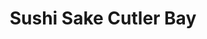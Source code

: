 ---
layout: place
title: Sushi Sake Cutler Bay
permalink: /florida/cutler-bay/sushi-sake-cutler-bay.html
stateAbbr: FL
stateName: Florida
cityName: Cutler Bay
seo:
  type: restaurant
  links: null
place_id: ChIJS7osPHDE2YgRg5CZLjQCHXc
photos:
  - name: >-
      places/ChIJS7osPHDE2YgRg5CZLjQCHXc/photos/AeeoHcLO9BxAjzYwNztMy6mN5IOpK38jDFM89ewQJ5bZdQILI4TSKKuy6dZYpUUHPOYsTUALmV03guwC3YrBq1TGqPSxJvcSA-reVjcAQOL8PM1tv7SyY36nOWcx4_2RINIcqJ8toiVQBjQ_KtAINRu3ACD1xwn8EQetHCWPQcD0xa9EXxKVHJDpanxAS57ya_Krueljm-ndLgB6ATBeqAgrHJHNivFwMpHnhRAmR14QgNoXPExSz4pwt_SZneSw12onVV1QZQcplZ_9v6-nrXd7eLdCfZKcYDA5COSAIEr20Vo7uLb6nkgniKUgOg2CYZNj5OSRzT38DXbYiKCngNUNRnMrzyEHjJft8VOu_bn0lnLGtLpkKbDPQFIFQqHyZiAS89m3WkEwc6_J26LWBehOoLpExe5Ys1C6ZzW-KiOhxpTnjfzB
    widthPx: 2821
    heightPx: 1828
    authorAttributions:
      - displayName: M M
        uri: https://maps.google.com/maps/contrib/110137620556999043343
        photoUri: >-
          https://lh3.googleusercontent.com/a-/ALV-UjXbe5yWCpdCeG2m95zqyg4gGLiZ8LpVDPhJjZjQWlJ9_G9l9rRsRg=s100-p-k-no-mo
    flagContentUri: >-
      https://www.google.com/local/imagery/report/?cb_client=maps_api_places.places_api&image_key=!1e10!2sCIHM0ogKEICAgIDJ-IiktgE&hl=en-US
    googleMapsUri: >-
      https://www.google.com/maps/place//data=!3m4!1e2!3m2!1sCIHM0ogKEICAgIDJ-IiktgE!2e10!4m2!3m1!1s0x88d9c4703c2cba4b:0x771d02342e999083
  - name: >-
      places/ChIJS7osPHDE2YgRg5CZLjQCHXc/photos/AeeoHcKGLyEkIeSPayMJXBguwKwuB0yz801HRkc27UMAYVutdIl4pKaITel2PDs63wKmhU2itJyHJOT8qfSaqMdhEvCU--gvor7ueb0bIskNgpT479yGNpHdzcaLTxvXNFzOvPjQHfzP0R1V_B2WMN4uAR0w5pqj6190QVgWxshHIK9xO0IRaItQYy6hDR5EOeNj4UFY8um7o1i9WgNXS4_Tp6WR1Sruq5fwEbnqJ06XsMDRnV8VJqhR4yqTyn0aTg_bd6RmpbI-hC_7V2CfC2T7eVQ2zysqA3m5iwI3i2tGuplajw
    widthPx: 1242
    heightPx: 1551
    authorAttributions:
      - displayName: Sushi Sake Cutler Bay
        uri: https://maps.google.com/maps/contrib/115288121685537103481
        photoUri: >-
          https://lh3.googleusercontent.com/a-/ALV-UjXEsGsJBsKvyGFAjSDyNHQFmVUtEm7St_-2VNoUwizUHF_p1To=s100-p-k-no-mo
    flagContentUri: >-
      https://www.google.com/local/imagery/report/?cb_client=maps_api_places.places_api&image_key=!1e10!2sAF1QipN204gM1Pr8tSS45-V2M_6Gu9TjHRMpgGoYBshR&hl=en-US
    googleMapsUri: >-
      https://www.google.com/maps/place//data=!3m4!1e2!3m2!1sAF1QipN204gM1Pr8tSS45-V2M_6Gu9TjHRMpgGoYBshR!2e10!4m2!3m1!1s0x88d9c4703c2cba4b:0x771d02342e999083
  - name: >-
      places/ChIJS7osPHDE2YgRg5CZLjQCHXc/photos/AeeoHcKXjrVCacD0dQxrFw_dhC8eolTb-j5PGUQXdmxsiUkPMb1OzPFMNZfqO0-QBpQcQS0VLBRQiabZfaCqHL-RTfR6Y8ZoIk19tcW67F2jPlKsJjW1ULHJZuFh0xYVLqXMIiVssOjW8gzrPf9TB7zR0_1I88UIVp8zSkpwO7_wmLp1ZxsL1WAtLpNsGcYyAi8Dr2An1y0fUYF4ppW4JOSRNFAa2yWNxQDj41HxvvjZq8BoZ3XGhF7uWt7BBWJi0HE3-q0ba-RbTF4fhubJt4my1nJMYrp3BBhHQQWofz5T5atLyhsjCAmZq0BzVi0q0Lmhdc6knNEo4Gry-9M3bIOezHM-M59qk5lC7o4rrKRAXDbCPJjdT_6AmOPZ4MVJKmZ7rwzU9mrZAYwGNa0hG_uT8dW2Ktg6hF4k_dztoRxXvb4AEQ
    widthPx: 4032
    heightPx: 3024
    authorAttributions:
      - displayName: Francisco Reimy
        uri: https://maps.google.com/maps/contrib/116419600648595867998
        photoUri: >-
          https://lh3.googleusercontent.com/a-/ALV-UjUd6dDflbpRPp2MBypgTlVNY3paqJ81S3j5pV5uDmKXpVzkUOsEyw=s100-p-k-no-mo
    flagContentUri: >-
      https://www.google.com/local/imagery/report/?cb_client=maps_api_places.places_api&image_key=!1e10!2sCIHM0ogKEICAgIDtutHFCg&hl=en-US
    googleMapsUri: >-
      https://www.google.com/maps/place//data=!3m4!1e2!3m2!1sCIHM0ogKEICAgIDtutHFCg!2e10!4m2!3m1!1s0x88d9c4703c2cba4b:0x771d02342e999083
  - name: >-
      places/ChIJS7osPHDE2YgRg5CZLjQCHXc/photos/AeeoHcIAUk5DpEMaWtiW6tOUijaqEDWym5E75lnrnbJGGHVwXHysP8LcN0xfsag3Jj17MEH6hBJ2xd32t1LDDjNZ006f4pkOYT1iau9mtVyUzDEaoKnrWF2EsmEFA9xJ7ul1noSUXbvwJGuaWTr9Iakmkd4puQR2n_MCt-CqdO_-rT1XR58MaI9MmnQVJFxRJAPNMeHtusBNPBkEyIwj_9ljqoKWsF6fbsAbNIa3zJn79ssJj_D9d-S32e-HF-x_25LUzn0vxyQBexthKFBGpRA4hbKR7k4_gP9mwCJEIYowAQxFaA08tFfokTmverkWOGdL36xsfl907RQcufIs7Obmz2INiDR-uTWBir0zcL2BVE8E5LWfAVSma0Fmf-c6BQ8gYT_kqBceNU7h1CBg2iFG1oIs4OD7gJc2og6jT5cVJuHw36-N
    widthPx: 3024
    heightPx: 4032
    authorAttributions:
      - displayName: Yanet Alvarez
        uri: https://maps.google.com/maps/contrib/113747259651455461246
        photoUri: >-
          https://lh3.googleusercontent.com/a/ACg8ocJb6jkRMERF-jH0YFv5P0iXog--GeB8bHmUxLbl2IqqEw6Vag=s100-p-k-no-mo
    flagContentUri: >-
      https://www.google.com/local/imagery/report/?cb_client=maps_api_places.places_api&image_key=!1e10!2sCIHM0ogKEICAgIDZkb-e0wE&hl=en-US
    googleMapsUri: >-
      https://www.google.com/maps/place//data=!3m4!1e2!3m2!1sCIHM0ogKEICAgIDZkb-e0wE!2e10!4m2!3m1!1s0x88d9c4703c2cba4b:0x771d02342e999083
  - name: >-
      places/ChIJS7osPHDE2YgRg5CZLjQCHXc/photos/AeeoHcKasEchNFOg4AMleS_f7UXEo-2P_ulu2nA1o2qjxni2-mxYAwyZNHxRp3GOHdKVpgWEWLzLSfrzFNjjGoEMwdfwrZAl_G8Cxc5ir7fJYlrBICEt0RMBOfS1Kx6N7A7v6A_LxUIRkRri77dzZyB6DrnOCCvQHxCR-cBFRu4lSLrblLnd7T_mjYkL24AmsoHTv3jVder86Ku5iRRIu4XILSurj7x3Tir4gJNdbubmP1MHMgU6QpGvvP3OeQOP5-9SAwjcdIdyh0rrXXiyVJ9c5KOTstD60UgK-smIZ5fIKDV-PznrPRiaTDrQLliKmZO8bmvC_h0xfo6aPSBtPOXYGo7mNdzUD7PTnTnWlMlqqWhuquQH9Um31tFcR1VIsQfQ8MjPktMhEBk5CCCi6H0_kquklDd7jNi3DmUQ5IqdYuNmYQ
    widthPx: 4032
    heightPx: 3024
    authorAttributions:
      - displayName: Shaneika Ferguson
        uri: https://maps.google.com/maps/contrib/106755114084931538963
        photoUri: >-
          https://lh3.googleusercontent.com/a-/ALV-UjWYIdMxCeR6o4dvFX9fIOCwLAC0hBHamRX7uzk_5gGA7Aait-B4Mw=s100-p-k-no-mo
    flagContentUri: >-
      https://www.google.com/local/imagery/report/?cb_client=maps_api_places.places_api&image_key=!1e10!2sCIHM0ogKEICAgICvgfSHDA&hl=en-US
    googleMapsUri: >-
      https://www.google.com/maps/place//data=!3m4!1e2!3m2!1sCIHM0ogKEICAgICvgfSHDA!2e10!4m2!3m1!1s0x88d9c4703c2cba4b:0x771d02342e999083
  - name: >-
      places/ChIJS7osPHDE2YgRg5CZLjQCHXc/photos/AeeoHcLOzK5w8OJN4c2Vv4tqNa9Zyrx6Sx37j2AdAScduGTLK52Ug8F9_va69n6bDg0qAY3J_ZsfFSWKT6ZC28tSxUPWCB7fBNjq9XNKflNQZnrphQFMuKaxkb0Slk9RJ4M7knLSBe8h-WCQ9HTeaSiISYTfz_mTAL9aAzOFR5a1gE7cgGNB7Ba3SmN1--szValbR0bdMSjF2iFEp29Sn3uWeGYtz1CFepGCjVwXSlllvXQWAq47vyJreSVWzKmIowKOA0BafkW--0Zzo04-MjPW5muAPKKfx2eACt1aoawGvFahAqS9r5D7gfFtuzLR9NSs39tUyVIcs9dRzCGK_9fJT6m0hn7qmOSGIOiTZ3WyBUN3v_a0bAWyZoVulQJ5yPEtknZW32v4LXD0GHj3fFsn97-Po-zSCxrJcuhub7mxZXwKbQ
    widthPx: 3024
    heightPx: 4032
    authorAttributions:
      - displayName: Oswaldo Fuenmayor
        uri: https://maps.google.com/maps/contrib/101965484100580300231
        photoUri: >-
          https://lh3.googleusercontent.com/a-/ALV-UjWhdO7RBTuldZ-jZGIRx_XpaRWV_EYtYadyEqqWS1qGxxE61DvSIg=s100-p-k-no-mo
    flagContentUri: >-
      https://www.google.com/local/imagery/report/?cb_client=maps_api_places.places_api&image_key=!1e10!2sCIHM0ogKEICAgIDhr83yMw&hl=en-US
    googleMapsUri: >-
      https://www.google.com/maps/place//data=!3m4!1e2!3m2!1sCIHM0ogKEICAgIDhr83yMw!2e10!4m2!3m1!1s0x88d9c4703c2cba4b:0x771d02342e999083
  - name: >-
      places/ChIJS7osPHDE2YgRg5CZLjQCHXc/photos/AeeoHcJ7fV9P7mtf-I87e0vG18gMqi99Qz7jIRPvE45yOwivuCVsg4Z4q9Ib8wDEEeExhhyLP3uKCPxIXgJwvrJ6VKtIGhwt4Jj98RN6nWukjrdHiu0Wz16N4hzFxZ736Yjiz1dpotPf015NALW3---DOmD9tK0OhjX5jpKB56TdZfVLhRSy08HuYpidF_UYHarx2-v-sUUv-Vw-UEDL5dt3WvNvufMS9hF0Fz7jNuiPZpk3lOPN7rmKO5M7GAbcNCIFw5UYOeqotdcXSqLbrQnuoG4nC834Nt9kL2ElMsmDDvnZjXlEtjnDuhyPLZAP02nR5Ju49FXpJMcdZuldEzu_0Jk3DG46sWRNWiRi5wo_z9JkH0T60r8ytrNo2TH-L968qGF-_0Skja81Ekb-i4jEEuNC4cq-cJ2RIwMmU1oKAUWGdxPk
    widthPx: 3000
    heightPx: 4000
    authorAttributions:
      - displayName: Pablo Saldana
        uri: https://maps.google.com/maps/contrib/115613498775147274179
        photoUri: >-
          https://lh3.googleusercontent.com/a/ACg8ocLml_dHj2opsMEFBNYaU2XR0TQ1zkgLZg1H2KYyfTvqirimNw=s100-p-k-no-mo
    flagContentUri: >-
      https://www.google.com/local/imagery/report/?cb_client=maps_api_places.places_api&image_key=!1e10!2sCIHM0ogKEICAgICezYLu-AE&hl=en-US
    googleMapsUri: >-
      https://www.google.com/maps/place//data=!3m4!1e2!3m2!1sCIHM0ogKEICAgICezYLu-AE!2e10!4m2!3m1!1s0x88d9c4703c2cba4b:0x771d02342e999083
  - name: >-
      places/ChIJS7osPHDE2YgRg5CZLjQCHXc/photos/AeeoHcLWV-u9j8BwxmVibBAVbirM5IALXtUFO3rqoQ_SmCFAewLRNaWZhLdjby_kUV4efAWf5SkcAzbaq0j-NuJ6G-GK62FPXOJJtPw519q-AcsjJtWWDA2JsuUzbe75KwNwjNUnEIVPz3_m_ah22con1jB4S-tq17lh4bnuNlUrMwHvEqV-m2rhPC9adftLzeQY3gNnwcZsrMvjFavrNOwo5TVJaLxQ5cTGsncbuDvHpXrISlvqJwjcZRipDrsQ_TtBKdYSb99Gy_EsiXkbxVHFwwdnxSD4xdyJzKp_7yf194_WcsyBWeeZfRIXby8cLoN94M_AetvisuBBqdf9OBN35AAkMlTu4m_z2-UMdV9X5PD2kTQg78pbiAaWay2erbTKg93g_aYCvRl4EzRtU3O7S-H7qRgJ_I1-5L6iAdtHzZA4fXix
    widthPx: 4032
    heightPx: 3024
    authorAttributions:
      - displayName: Monica Lozano
        uri: https://maps.google.com/maps/contrib/104574761733626895492
        photoUri: >-
          https://lh3.googleusercontent.com/a-/ALV-UjVh18_ZwbAc06x_WMgocomv42-DZkTAXZRGorw84NzmwmejHTZN_w=s100-p-k-no-mo
    flagContentUri: >-
      https://www.google.com/local/imagery/report/?cb_client=maps_api_places.places_api&image_key=!1e10!2sCIHM0ogKEICAgICpieGEtAE&hl=en-US
    googleMapsUri: >-
      https://www.google.com/maps/place//data=!3m4!1e2!3m2!1sCIHM0ogKEICAgICpieGEtAE!2e10!4m2!3m1!1s0x88d9c4703c2cba4b:0x771d02342e999083
  - name: >-
      places/ChIJS7osPHDE2YgRg5CZLjQCHXc/photos/AeeoHcI_Zk9Pb8rcCqetzK3DML8TWmUCrU_XVF1WNZeBaqCyHvnLoWKk7ss8zRNBCByCueiDs2FwHtJvWtcW_gSKTdGy8_sTFOMYocHOCSGBFV3q20eeHb6Bdx9Rp_A27DU18a5-bueLtgl20zmCVAEz7W3gEPeA13gNzZIEOo2cmN5rxz1j8PqrZgzKS5CP9QEcDA9OpHTmYlLfWPsk7ocOjOoABdU7wPIw_hvNpMifCqfaC85sp0bXTeR5JIVHb6_6KfwAlJtAwqiAKzh0csAaW75TGE6qVvbTyn5hC3TRwezYJel7qtPiygzk5U409iwe81gx72tddIIzzPGMSvlFcHZWlV4vzOB9nLR0FSpJpsU-kW1KCb9HAcEYEfgfzLhzmimU3ABvvckdQM0X8_8bzirChNbaMYTeGd2YhcKLwR4tVw
    widthPx: 3024
    heightPx: 4032
    authorAttributions:
      - displayName: Peter Stepanek
        uri: https://maps.google.com/maps/contrib/101721503473887394649
        photoUri: >-
          https://lh3.googleusercontent.com/a-/ALV-UjWns5eeyjeoGTa9SxNzLLtd0FzdHurYg5nUnzMqqvBMPW_nyLz-bg=s100-p-k-no-mo
    flagContentUri: >-
      https://www.google.com/local/imagery/report/?cb_client=maps_api_places.places_api&image_key=!1e10!2sCIHM0ogKEICAgIDD8qznYQ&hl=en-US
    googleMapsUri: >-
      https://www.google.com/maps/place//data=!3m4!1e2!3m2!1sCIHM0ogKEICAgIDD8qznYQ!2e10!4m2!3m1!1s0x88d9c4703c2cba4b:0x771d02342e999083
  - name: >-
      places/ChIJS7osPHDE2YgRg5CZLjQCHXc/photos/AeeoHcLK6t90YTRg-1DlVAoAUhqPLcDY3vt_CvAoGXvjFB3qzN-BFfGMz6WYmGQX7eX5k8eTOHl8ymU3amNTd4owetbgN81BBLAsjLyzdMzrcl1ZUMgI4yiNCLCGDQAfNmLqzbp2THu5MxCKYGW9uT8W5N1-dqhqpUh1yktvfPWuh32-ZwJ17uTXcAACGiNzF_-hpvjelg7CEYJuMUR6oG4PLDlvt42tKwjldKjY1NGg2OdJWYhlBFLhHrAgGbXMWbvgYy2H8xexAkzrX-tcKyr2thoY0sr3o-ojjczceqJe62JdiVqqgUfsU1_j9iDe56MRQnmZ-KH_LX4wnehQbQZ6DMktzzN6GQ_p7-1TnEW2QJFapj0QYHquwvJljvMhgaXlYSRoSknfU9RHpkms8GgtHryPg-89vr1djT6IwJr3uiJM2A
    widthPx: 4032
    heightPx: 3024
    authorAttributions:
      - displayName: Keturah Francis
        uri: https://maps.google.com/maps/contrib/111457548574535177447
        photoUri: >-
          https://lh3.googleusercontent.com/a-/ALV-UjWx2ghO2OI9CGDeB0qjWVPqaYFkqOTGPiPzh2Qx4ufgbr528X4=s100-p-k-no-mo
    flagContentUri: >-
      https://www.google.com/local/imagery/report/?cb_client=maps_api_places.places_api&image_key=!1e10!2sCIHM0ogKEICAgICZuKL0LA&hl=en-US
    googleMapsUri: >-
      https://www.google.com/maps/place//data=!3m4!1e2!3m2!1sCIHM0ogKEICAgICZuKL0LA!2e10!4m2!3m1!1s0x88d9c4703c2cba4b:0x771d02342e999083
address: 18735 S Dixie Hwy, Cutler Bay, FL 33157, USA
street: 18735 S Dixie Hwy
city: Cutler Bay
state: FL
zip: '33157'
country: USA
neighborhood: null
latitude: '25.593854'
longitude: '-80.355733'
accessibility_options:
  wheelchairAccessibleParking: true
  wheelchairAccessibleEntrance: true
  wheelchairAccessibleRestroom: true
  wheelchairAccessibleSeating: true
business_status: OPERATIONAL
name: Sushi Sake Cutler Bay
google_maps_links:
  directionsUri: >-
    https://www.google.com/maps/dir//''/data=!4m7!4m6!1m1!4e2!1m2!1m1!1s0x88d9c4703c2cba4b:0x771d02342e999083!3e0
  placeUri: https://maps.google.com/?cid=8583018887981404291
  writeAReviewUri: >-
    https://www.google.com/maps/place//data=!4m3!3m2!1s0x88d9c4703c2cba4b:0x771d02342e999083!12e1
  reviewsUri: >-
    https://www.google.com/maps/place//data=!4m4!3m3!1s0x88d9c4703c2cba4b:0x771d02342e999083!9m1!1b1
  photosUri: >-
    https://www.google.com/maps/place//data=!4m3!3m2!1s0x88d9c4703c2cba4b:0x771d02342e999083!10e5
primary_type: Sushi Restaurant
opening_hours:
  regular: null
  current: null
secondary_opening_hours:
  regular:
    weekdayDescriptions: null
    type: null
  current:
    weekdayDescriptions: null
    type: null
phone: null
price_level: null
price_range: null
rating: null
rating_count: 0
website: null
description: >-
  Discover Sushi Delights in Cutler Bay, FL$$$Sushi Sake Cutler Bay in Cutler
  Bay, Florida, stands out as a cozy spot for enjoying authentic
  Japanese-inspired dishes in a relaxed setting. This sushi restaurant boasts
  excellent accessibility, including wheelchair-friendly parking, entrances, and
  seating, ensuring a comfortable visit for all guests. Its prime location on S
  Dixie Hwy makes it an ideal choice for anyone seeking fresh sushi options in a
  welcoming atmosphere. Patrons can expect a variety of flavorful rolls and
  traditional fare, perfect for those exploring top-rated sushi spots nearby.
  Whether you're looking for a casual dining experience or quick Japanese
  flavors close to home, this venue combines convenience with a charming vibe.
generative_summary: >-
  Discover Sushi Delights in Cutler Bay, FL$$$Sushi Sake Cutler Bay in Cutler
  Bay, Florida, stands out as a cozy spot for enjoying authentic
  Japanese-inspired dishes in a relaxed setting. This sushi restaurant boasts
  excellent accessibility, including wheelchair-friendly parking, entrances, and
  seating, ensuring a comfortable visit for all guests. Its prime location on S
  Dixie Hwy makes it an ideal choice for anyone seeking fresh sushi options in a
  welcoming atmosphere. Patrons can expect a variety of flavorful rolls and
  traditional fare, perfect for those exploring top-rated sushi spots nearby.
  Whether you're looking for a casual dining experience or quick Japanese
  flavors close to home, this venue combines convenience with a charming vibe.
generative_disclosure: Summarized by AI using the Grok-3-Mini model.
reviews: null
review_summary: >-
  What Customers Are Buzzing About$$$Folks who visit this sushi spot often
  highlight the fresh, high-quality ingredients that make every bite feel
  satisfying and authentic, turning it into a favorite for local food lovers.
  Many appreciate the laid-back atmosphere and attentive service that enhance
  the overall meal, though some mention occasional waits during peak hours as a
  minor downside. It's frequently praised as a solid pick for groups or families
  wanting reliable Japanese cuisine without the fuss, with the accessible
  features adding to its appeal for everyone. Overall, the consensus leans
  positive, positioning it as one of the go-to sushi restaurants in the area for
  those craving something tasty and approachable. If you're on the hunt for
  great sushi near you, this place delivers a consistently enjoyable experience
  with room for even better efficiency in the future.
review_disclosure: Summarized by AI using the Grok-3-Mini model.
parking_options: null
payment_options: null
allow_dogs: null
curbside_pickup: null
delivery: null
dine_in: null
good_for_children: null
good_for_groups: null
good_for_sports: null
live_music: null
menu_for_children: null
outdoor_seating: null
reservable: null
restroom: null
serves_beer: null
serves_breakfast: null
serves_brunch: null
serves_cocktails: null
serves_coffee: null
serves_dinner: null
serves_dessert: null
serves_lunch: null
serves_vegetarian_food: null
serves_wine: null
takeout: null
update_category: pro
places_description: null

---